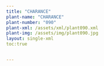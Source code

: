 ```yaml
---
title: "CHARANCE"
plant-name: "CHARANCE"
plant-number: "090"
plant-xml: /assets/xml/plant090.xml
plant-img: /assets/img/plant090.jpg
layout: single-xml
toc:true


---
```

